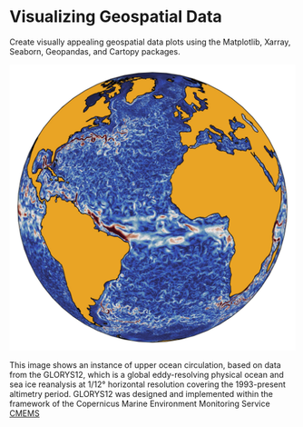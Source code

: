 # Visualizing Geospatial Data


Create visually appealing geospatial data plots using the Matplotlib, Xarray, Seaborn, Geopandas, and Cartopy packages.

![Getting Started](cover_page.jpg)


This image shows an instance of upper ocean circulation, based on data from the GLORYS12, which is a global eddy-resolving physical ocean and sea ice reanalysis at 1/12° horizontal resolution covering the 1993-present altimetry period. GLORYS12 was designed and implemented within the framework of the Copernicus Marine Environment Monitoring Service [CMEMS](https://marine.copernicus.eu/)
